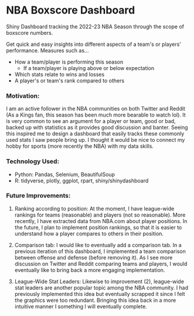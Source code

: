 # NBA Boxscore Dashboard

Shiny Dashboard tracking the 2022-23 NBA Season through the scope of boxscore numbers.

Get quick and easy insights into different aspects of a team's or players' performance. Measures such as...
- How a team/player is performing this season
    - If a team/player is playing above or below expectation
- Which stats relate to wins and losses
- A player's or team's rank compared to others

### Motivation:
I am an active follower in the NBA communities on both Twitter and Reddit (As a Kings fan, this season has been much more bearable to watch lol). It is very common to see an argument for a player or team, good or bad, backed up with statistics as it provides good discussion and banter. Seeing this inspired me to design a dashboard that easily tracks these commonly used stats I saw people bring up. I thought it would be nice to connect my hobby for sports (more recently the NBA) with my data skills.

### Technology Used:
- Python: Pandas, Selenium, BeautifulSoup
- R: tidyverse, plotly, ggplot, rpart, shiny/shinydashboard

### Future Improvements:
1. Ranking according to position:
At the moment, I have league-wide rankings for teams (reasonable) and players (not so reasonable). More recently, I have extracted data from NBA.com about player positions. In the future, I plan to implement position rankings, so that it is easier to understand how a player compares to others in their position.

2. Comparison tab:
I would like to eventually add a comparison tab. In a previous iteration of this dashboard, I implemented a team comparison between offense and defense (before removing it). As I see more discussion on Twitter and Reddit comparing teams and players, I would eventually like to bring back a more engaging implementation. 

3. League-Wide Stat Leaders:
Likewise to improvement (2), league-wide stat leaders are another popular topic among the NBA community. I had previously implemented this idea but eventually scrapped it since I felt the graphics were too redundant. Bringing this idea back in a more intuitive manner I something I will eventually complete.